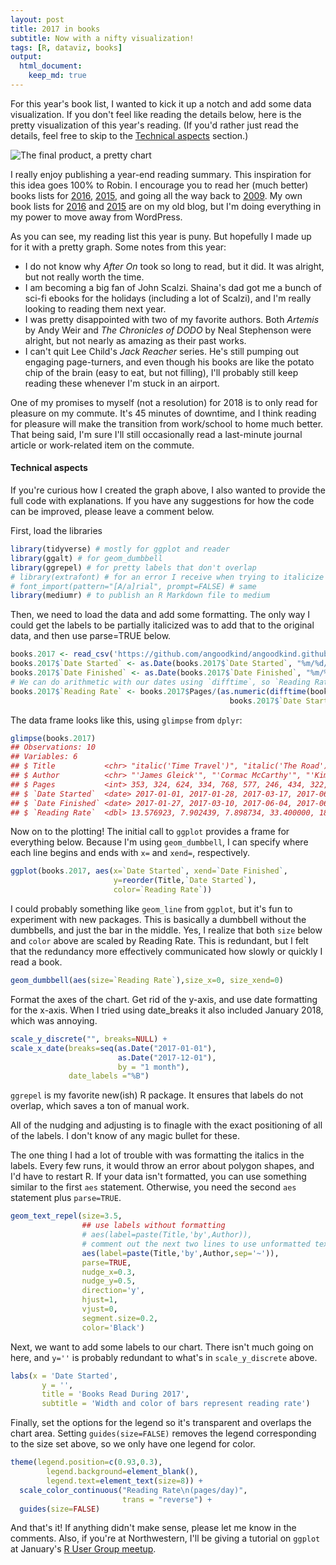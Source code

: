 ```yaml
---
layout: post
title: 2017 in books
subtitle: Now with a nifty visualization!
tags: [R, dataviz, books]
output: 
  html_document:
    keep_md: true
---
```


For this year's book list, I wanted to kick it up a notch and add some data visualization. If you don't feel like reading the details below, here is the pretty visualization of this year's reading. (If you'd rather just read the details, feel free to skip to the [Technical aspects](#technical-aspects) section.)

![The final product, a pretty chart](angoodkind.github.io/img/books2017.png)

I really enjoy publishing a year-end reading summary. This inspiration for this idea goes 100% to Robin. I encourage you to read her (much better) books lists for [2016](http://www.robincamille.com/2017-01-04-books-i-read-in-2016/), [2015](http://www.robincamille.com/2016-01-12-books-i-read-in-2015/), and going all the way back to [2009](http://www.robincamille.com/2010-11-26-books-i-read-in-2009/). My own book lists for [2016](http://adamgoodkind.com/blog/2016-in-books/) and [2015](http://adamgoodkind.com/blog/2015-bookshelf/) are on my old blog, but I'm doing everything in my power to move away from WordPress.

As you can see, my reading list this year is puny. But hopefully I made up for it with a pretty graph. Some notes from this year:

* I do not know why *After On* took so long to read, but it did. It was alright, but not really worth the time.
* I am becoming a big fan of John Scalzi. Shaina's dad got me a bunch of sci-fi ebooks for the holidays (including a lot of Scalzi), and I'm really looking to reading them next year.
* I was pretty disappointed with two of my favorite authors. Both *Artemis* by Andy Weir and *The Chronicles of DODO* by Neal Stephenson were alright, but not nearly as amazing as their past works.
* I can't quit Lee Child's *Jack Reacher* series. He's still pumping out engaging page-turners, and even though his books are like the potato chip of the brain (easy to eat, but not filling), I'll probably still keep reading these whenever I'm stuck in an airport.

One of my promises to myself (not a resolution) for 2018 is to only read for pleasure on my commute. It's 45 minutes of downtime, and I think reading for pleasure will make the transition from work/school to home much better. That being said, I'm sure I'll still occasionally read a last-minute journal article or work-related item on the commute.

#### Technical aspects

If you're curious how I created the graph above, I also wanted to provide the full code with explanations. If you have any suggestions for how the code can be improved, please leave a comment below.

First, load the libraries


```r
library(tidyverse) # mostly for ggplot and reader
library(ggalt) # for geom_dumbbell
library(ggrepel) # for pretty labels that don't overlap
# library(extrafont) # for an error I receive when trying to italicize words
# font_import(pattern="[A/a]rial", prompt=FALSE) # same
library(mediumr) # to publish an R Markdown file to medium
```

Then, we need to load the data and add some formatting. The only way I could get the labels to be partially italicized was to add that to the original data, and then use parse=TRUE below.


```r
books.2017 <- read_csv('https://github.com/angoodkind/angoodkind.github.io/blob/master/files/books_2017.csv')
books.2017$`Date Started` <- as.Date(books.2017$`Date Started`, "%m/%d/%y")
books.2017$`Date Finished` <- as.Date(books.2017$`Date Finished`, "%m/%d/%y")
# We can do arithmetic with our dates using `difftime`, so `Reading Rate` is just pages/days
books.2017$`Reading Rate` <- books.2017$Pages/(as.numeric(difftime(books.2017$`Date Finished`,
                                                 books.2017$`Date Started`)))
```

The data frame looks like this, using `glimpse` from `dplyr`:


```r
glimpse(books.2017)
## Observations: 10
## Variables: 6
## $ Title           <chr> "italic('Time Travel')", "italic('The Road')",...
## $ Author          <chr> "'James Gleick'", "'Cormac McCarthy'", "'Kim S...
## $ Pages           <int> 353, 324, 624, 334, 768, 577, 246, 434, 322, 332
## $ `Date Started`  <date> 2017-01-01, 2017-01-28, 2017-03-17, 2017-06-0...
## $ `Date Finished` <date> 2017-01-27, 2017-03-10, 2017-06-04, 2017-06-1...
## $ `Reading Rate`  <dbl> 13.576923, 7.902439, 7.898734, 33.400000, 18.2...
```

Now on to the plotting! The initial call to `ggplot` provides a frame for everything below. Because I'm using `geom_dumbbell`, I can specify where each line begins and ends with `x=` and `xend=`, respectively.


```r
ggplot(books.2017, aes(x=`Date Started`, xend=`Date Finished`, 
                       y=reorder(Title,`Date Started`),
                       color=`Reading Rate`))
```

I could probably something like `geom_line` from `ggplot`, but it's fun to experiment with new packages. This is basically a dumbbell without the dumbbells, and just the bar in the middle. Yes, I realize that both `size` below and `color` above are scaled by Reading Rate. This is redundant, but I felt that the redundancy more effectively communicated how slowly or quickly I read a book.


```r
geom_dumbbell(aes(size=`Reading Rate`),size_x=0, size_xend=0)
```

Format the axes of the chart. Get rid of the y-axis, and use date formatting for the x-axis. When I tried using date_breaks it also included January 2018, which was annoying.


```r
scale_y_discrete("", breaks=NULL) +
scale_x_date(breaks=seq(as.Date("2017-01-01"),
                        as.Date("2017-12-01"),
                        by = "1 month"),
             date_labels ="%B")
```

`ggrepel` is my favorite new(ish) R package. It ensures that labels do not overlap, which saves a ton of manual work.

All of the nudging and adjusting is to finagle with the exact positioning of all of the labels. I don't know of any magic bullet for these.

The one thing I had a lot of trouble with was formatting the italics in the labels. Every few runs, it would throw an error about polygon shapes, and I'd have to restart R. If your data isn't formatted, you can use something similar to the first `aes` statement. Otherwise, you need the second `aes` statement plus `parse=TRUE`.


```r
geom_text_repel(size=3.5,
                ## use labels without formatting
                # aes(label=paste(Title,'by',Author)),
                # comment out the next two lines to use unformatted text
                aes(label=paste(Title,'by',Author,sep='~')),
                parse=TRUE,
                nudge_x=0.3,
                nudge_y=0.5,
                direction='y',
                hjust=1,
                vjust=0,
                segment.size=0.2,
                color='Black')
```

Next, we want to add some labels to our chart. There isn't much going on here, and `y=''` is probably redundant to what's in `scale_y_discrete` above.


```r
labs(x = 'Date Started',
       y = '',
       title = 'Books Read During 2017',
       subtitle = 'Width and color of bars represent reading rate')
```

Finally, set the options for the legend so it's transparent and overlaps the chart area. Setting `guides(size=FALSE)` removes the legend corresponding to the size set above, so we only have one legend for color.


```r
theme(legend.position=c(0.93,0.3),
        legend.background=element_blank(),
        legend.text=element_text(size=8)) +
  scale_color_continuous("Reading Rate\n(pages/day)",
                         trans = "reverse") +
  guides(size=FALSE)
```

And that's it! If anything didn't make sense, please let me know in the comments. Also, if you're at Northwestern, I'll be giving a tutorial on `ggplot` at January's [R User Group meetup](https://northwestern-r-users.github.io).
